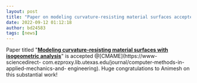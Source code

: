 ```yaml
---
layout: post
title: "Paper on modeling curvature-resisting material surfaces accepted @CMAME"
date: 2022-09-12 01:12:18
author: bd24583
tags: [news]
---
```


Paper titled "[**Modeling curvature-resisting material surfaces with
isogeometric analysis**](https://doi.org/10.1016/j.cma.2022.115649)" is
accepted @[CMAME](https://www-sciencedirect-
com.ezproxy.lib.utexas.edu/journal/computer-methods-in-applied-mechanics-and-
engineering). Huge congratulations to Animesh on this substantial work!

